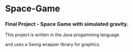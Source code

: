 # Space-Game

### Final Project - Space Game with simulated gravity.

This project is written in the Java progamming language

and uses a Swing wrapper library for graphics.
